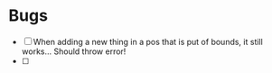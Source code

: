 # Bugs

- [ ] When adding a new thing in a pos that is put of bounds, it still works... Should throw error!
- [ ] 
